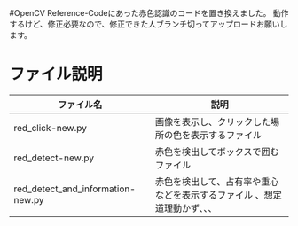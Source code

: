 #OpenCV
Reference-Codeにあった赤色認識のコードを置き換えました。
動作するけど、修正必要なので、修正できた人ブランチ切ってアップロードお願いします。

# ファイル説明

| ファイル名 | 説明 |
| --- | --- |
| red_click-new.py | 画像を表示し、クリックした場所の色を表示するファイル |
| red_detect-new.py | 赤色を検出してボックスで囲むファイル |
| red_detect_and_information-new.py | 赤色を検出して、占有率や重心などを表示するファイル 、想定道理動かず、、、|
